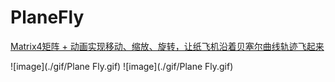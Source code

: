 # PlaneFly

[Matrix4矩阵 + 动画实现移动、缩放、旋转，让纸飞机沿着贝塞尔曲线轨迹飞起来](https://juejin.cn/post/6924591088040673294)

![image](./gif/Plane Fly.gif)
![image](./gif/Plane Fly.gif)
